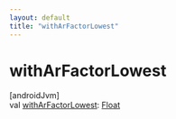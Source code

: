 ```yaml
---
layout: default
title: "withArFactorLowest"
---
```


# withArFactorLowest

[androidJvm]\
val [withArFactorLowest](with-ar-factor-lowest.md): [Float](https://kotlinlang.org/api/core/kotlin-stdlib/kotlin/-float/index.html)